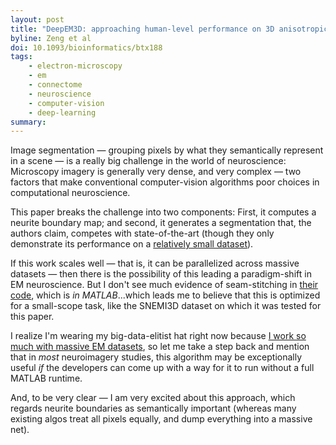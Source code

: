 ```yaml
---
layout: post
title: "DeepEM3D: approaching human-level performance on 3D anisotropic EM image segmentation"
byline: Zeng et al
doi: 10.1093/bioinformatics/btx188
tags:
    - electron-microscopy
    - em
    - connectome
    - neuroscience
    - computer-vision
    - deep-learning
summary:
---
```


Image segmentation — grouping pixels by what they semantically represent in a scene — is a really big challenge in the world of neuroscience: Microscopy imagery is generally very dense, and very complex — two factors that make conventional computer-vision algorithms poor choices in computational neuroscience.

This paper breaks the challenge into two components: First, it computes a neurite boundary map; and second, it generates a segmentation that, the authors claim, competes with state-of-the-art (though they only demonstrate its performance on a [relatively small dataset](http://brainiac2.mit.edu/SNEMI3D/)).

If this work scales well — that is, it can be parallelized across massive datasets — then there is the possibility of this leading a paradigm-shift in EM neuroscience. But I don't see much evidence of seam-stitching in [their code](https://github.com/divelab/deepem3d), which is _in MATLAB_...which leads me to believe that this is optimized for a small-scope task, like the SNEMI3D dataset on which it was tested for this paper.

I realize I'm wearing my big-data-elitist hat right now because [I work so much with massive EM datasets](https://www.iarpa.gov/index.php/research-programs/microns), so let me take a step back and mention that in _most_ neuroimagery studies, this algorithm may be exceptionally useful _if_ the developers can come up with a way for it to run without a full MATLAB runtime.

And, to be very clear — I am very excited about this approach, which regards neurite boundaries as semantically important (whereas many existing algos treat all pixels equally, and dump everything into a massive net).
